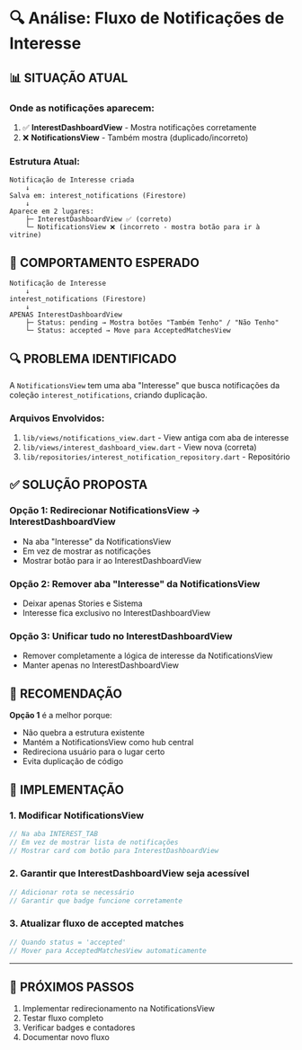 # 🔍 Análise: Fluxo de Notificações de Interesse

## 📊 SITUAÇÃO ATUAL

### Onde as notificações aparecem:
1. ✅ **InterestDashboardView** - Mostra notificações corretamente
2. ❌ **NotificationsView** - Também mostra (duplicado/incorreto)

### Estrutura Atual:
```
Notificação de Interesse criada
    ↓
Salva em: interest_notifications (Firestore)
    ↓
Aparece em 2 lugares:
    ├─ InterestDashboardView ✅ (correto)
    └─ NotificationsView ❌ (incorreto - mostra botão para ir à vitrine)
```

## 🎯 COMPORTAMENTO ESPERADO

```
Notificação de Interesse
    ↓
interest_notifications (Firestore)
    ↓
APENAS InterestDashboardView
    ├─ Status: pending → Mostra botões "Também Tenho" / "Não Tenho"
    └─ Status: accepted → Move para AcceptedMatchesView
```

## 🔍 PROBLEMA IDENTIFICADO

A `NotificationsView` tem uma aba "Interesse" que busca notificações da coleção `interest_notifications`, criando duplicação.

### Arquivos Envolvidos:
1. `lib/views/notifications_view.dart` - View antiga com aba de interesse
2. `lib/views/interest_dashboard_view.dart` - View nova (correta)
3. `lib/repositories/interest_notification_repository.dart` - Repositório

## ✅ SOLUÇÃO PROPOSTA

### Opção 1: Redirecionar NotificationsView → InterestDashboardView
- Na aba "Interesse" da NotificationsView
- Em vez de mostrar as notificações
- Mostrar botão para ir ao InterestDashboardView

### Opção 2: Remover aba "Interesse" da NotificationsView
- Deixar apenas Stories e Sistema
- Interesse fica exclusivo no InterestDashboardView

### Opção 3: Unificar tudo no InterestDashboardView
- Remover completamente a lógica de interesse da NotificationsView
- Manter apenas no InterestDashboardView

## 🎯 RECOMENDAÇÃO

**Opção 1** é a melhor porque:
- Não quebra a estrutura existente
- Mantém a NotificationsView como hub central
- Redireciona usuário para o lugar certo
- Evita duplicação de código

## 📝 IMPLEMENTAÇÃO

### 1. Modificar NotificationsView
```dart
// Na aba INTEREST_TAB
// Em vez de mostrar lista de notificações
// Mostrar card com botão para InterestDashboardView
```

### 2. Garantir que InterestDashboardView seja acessível
```dart
// Adicionar rota se necessário
// Garantir que badge funcione corretamente
```

### 3. Atualizar fluxo de accepted matches
```dart
// Quando status = 'accepted'
// Mover para AcceptedMatchesView automaticamente
```

---

## 🚀 PRÓXIMOS PASSOS

1. Implementar redirecionamento na NotificationsView
2. Testar fluxo completo
3. Verificar badges e contadores
4. Documentar novo fluxo
